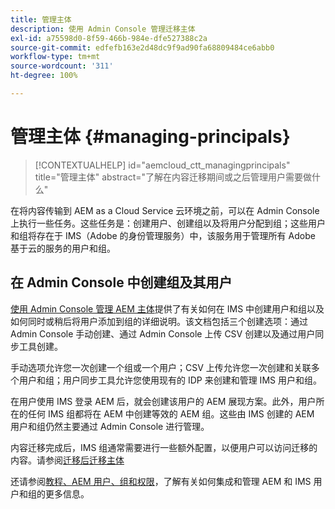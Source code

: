 ```yaml
---
title: 管理主体
description: 使用 Admin Console 管理迁移主体
exl-id: a75598d0-8f59-466b-984e-dfe527388c2a
source-git-commit: edfefb163e2d48dc9f9ad90fa68809484ce6abb0
workflow-type: tm+mt
source-wordcount: '311'
ht-degree: 100%

---
```


# 管理主体 {#managing-principals}

>[!CONTEXTUALHELP]
>id="aemcloud_ctt_managingprincipals"
>title="管理主体"
>abstract="了解在内容迁移期间或之后管理用户需要做什么"

在将内容传输到 AEM as a Cloud Service 云环境之前，可以在 Admin Console 上执行一些任务。这些任务是：创建用户、创建组以及将用户分配到组；这些用户和组将存在于 IMS（Adobe 的身份管理服务）中，该服务用于管理所有 Adobe 基于云的服务的用户和组。

## 在 Admin Console 中创建组及其用户

[使用 Admin Console 管理 AEM 主体](https://experienceleague.adobe.com/zh-hans/docs/experience-manager-cloud-service/content/security/ims-support#how-to-set-up)提供了有关如何在 IMS 中创建用户和组以及如何同时或稍后将用户添加到组的详细说明。该文档包括三个创建选项：通过 Admin Console 手动创建、通过 Admin Console 上传 CSV 创建以及通过用户同步工具创建。

手动选项允许您一次创建一个组或一个用户；CSV 上传允许您一次创建和关联多个用户和组；用户同步工具允许您使用现有的 IDP 来创建和管理 IMS 用户和组。

在用户使用 IMS 登录 AEM 后，就会创建该用户的 AEM 展现方案。此外，用户所在的任何 IMS 组都将在 AEM 中创建等效的 AEM 组。这些由 IMS 创建的 AEM 用户和组仍然主要通过 Admin Console 进行管理。

内容迁移完成后，IMS 组通常需要进行一些额外配置，以便用户可以访问迁移的内容。请参阅[迁移后迁移主体](/help/journey-migration/managing-principals-after-migration.md)

还请参阅[教程、AEM 用户、组和权限](https://experienceleague.adobe.com/zh-hans/docs/experience-manager-learn/cloud-service/accessing/aem-users-groups-and-permissions)，了解有关如何集成和管理 AEM 和 IMS 用户和组的更多信息。
